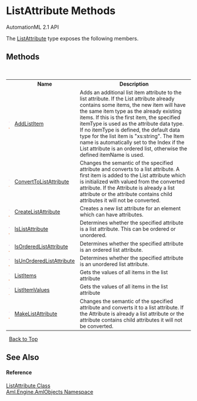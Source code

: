 # ListAttribute Methods
AutomationML 2.1 API 

The <a href="T_Aml_Engine_AmlObjects_ListAttribute">ListAttribute</a> type exposes the following members.


## Methods
&nbsp;<table><tr><th></th><th>Name</th><th>Description</th></tr><tr><td>![Public method](media/pubmethod.gif "Public method")![Static member](media/static.gif "Static member")</td><td><a href="M_Aml_Engine_AmlObjects_ListAttribute_AddListItem">AddListItem</a></td><td>
Adds an additional list item attribute to the list attribute. If the List attribute already contains some items, the new item will have the same item type as the already existing items. If this is the first item, the specified itemType is used as the attribute data type. If no itemType is defined, the default data type for the list item is "xs:string". The Item name is automatically set to the Index if the List attribute is an ordered list, otherwise the defined itemName is used.</td></tr><tr><td>![Public method](media/pubmethod.gif "Public method")![Static member](media/static.gif "Static member")</td><td><a href="M_Aml_Engine_AmlObjects_ListAttribute_ConvertToListAttribute">ConvertToListAttribute</a></td><td>
Changes the semantic of the specified attribute and converts to a list attribute. A first item is added to the List attribute which is initialized with valued from the converted attribute. If the Attribute is already a list attribute or the attribute contains child attributes it will not be converted.</td></tr><tr><td>![Public method](media/pubmethod.gif "Public method")![Static member](media/static.gif "Static member")</td><td><a href="M_Aml_Engine_AmlObjects_ListAttribute_CreateListAttribute">CreateListAttribute</a></td><td>
Creates a new list attribute for an element which can have attributes.</td></tr><tr><td>![Public method](media/pubmethod.gif "Public method")![Static member](media/static.gif "Static member")</td><td><a href="M_Aml_Engine_AmlObjects_ListAttribute_IsListAttribute">IsListAttribute</a></td><td>
Determines whether the specified attribute is a list attribute. This can be ordered or unordered.</td></tr><tr><td>![Public method](media/pubmethod.gif "Public method")![Static member](media/static.gif "Static member")</td><td><a href="M_Aml_Engine_AmlObjects_ListAttribute_IsOrderedListAttribute">IsOrderedListAttribute</a></td><td>
Determines whether the specified attribute is an ordered list attribute.</td></tr><tr><td>![Public method](media/pubmethod.gif "Public method")![Static member](media/static.gif "Static member")</td><td><a href="M_Aml_Engine_AmlObjects_ListAttribute_IsUnOrderedListAttribute">IsUnOrderedListAttribute</a></td><td>
Determines whether the specified attribute is an unordered list attribute.</td></tr><tr><td>![Public method](media/pubmethod.gif "Public method")![Static member](media/static.gif "Static member")</td><td><a href="M_Aml_Engine_AmlObjects_ListAttribute_ListItems">ListItems</a></td><td>
Gets the values of all items in the list attribute</td></tr><tr><td>![Public method](media/pubmethod.gif "Public method")![Static member](media/static.gif "Static member")</td><td><a href="M_Aml_Engine_AmlObjects_ListAttribute_ListItemValues">ListItemValues</a></td><td>
Gets the values of all items in the list attribute</td></tr><tr><td>![Public method](media/pubmethod.gif "Public method")![Static member](media/static.gif "Static member")</td><td><a href="M_Aml_Engine_AmlObjects_ListAttribute_MakeListAttribute">MakeListAttribute</a></td><td>
Changes the semantic of the specified attribute and converts it to a list attribute. If the Attribute is already a list attribute or the attribute contains child attributes it will not be converted.</td></tr></table>&nbsp;
<a href="#listattribute-methods">Back to Top</a>

## See Also


#### Reference
<a href="T_Aml_Engine_AmlObjects_ListAttribute">ListAttribute Class</a><br /><a href="N_Aml_Engine_AmlObjects">Aml.Engine.AmlObjects Namespace</a><br />